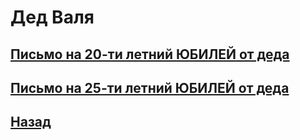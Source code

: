 # Дед Валя

## [Письмо на 20-ти летний ЮБИЛЕЙ от деда](20.md)
## [Письмо на 25-ти летний ЮБИЛЕЙ от деда](25.md)

## [Назад](/)
